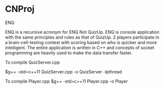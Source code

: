 # CNProj
ENQ

ENQ is a recursive acronym for ENQ Not QuizUp.
ENQ is console application with the same principles and rules as that of QuizUp. 2 players participate in a brain-cell-testing contest with scoring based on who is quicker and more intelligent.
The entire application is written in C++ and concepts of socket programming are heavily used to make the data transfer faster.

To compile QuizServer.cpp

$g++ -std=c++11 QuizServer.cpp -o QuizServer -lpthread

To compile Player.cpp
$g++ -std=c++11 Player.cpp -o Player
